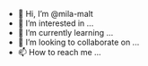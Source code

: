 - 👋 Hi, I’m @mila-malt
- 👀 I’m interested in ...
- 🌱 I’m currently learning ...
- 💞️ I’m looking to collaborate on ...
- 📫 How to reach me ...

<!---
mila-malt/mila-malt is a ✨ special ✨ repository because its `README.md` (this file) appears on your GitHub profile.
You can click the Preview link to take a look at your changes.
--->
